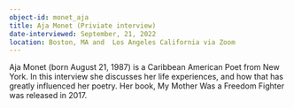 ```yaml
---
object-id: monet_aja
title: Aja Monet (Priviate interview)
date-interviewed: September, 21, 2022
location: Boston, MA and  Los Angeles California via Zoom
---
```


Aja Monet (born August 21, 1987) is a Caribbean American Poet from New York. 
In this interview she discusses her life experiences, and how that has greatly influenced her poetry. 
Her book, My Mother Was a Freedom Fighter was released in 2017. 
